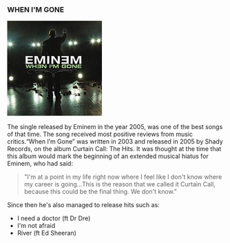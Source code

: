 ### WHEN I'M GONE
![Album Cover](Eminem.jpg)

The single released by Eminem in the year 2005, was one of the best songs of that time. The song received most positive reviews from music critics.“When I’m Gone” was written in 2003 and released in 2005 by Shady Records, on the album Curtain Call: The Hits. It was thought at the time that this album would mark the beginning of an extended musical hiatus for Eminem, who had said:

>"I'm at a point in my life right now where I feel like I don't know where my career is going...This is the reason that we called it Curtain Call, because this could be the final thing. We don't know."


Since then he's also managed to release hits such as:
- I need a doctor (ft Dr Dre)
- I'm not afraid
- River (ft Ed Sheeran)

